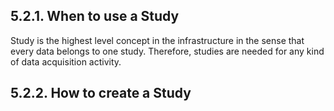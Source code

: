 ## 5.2.1. When to use a Study

Study is the highest level concept in the infrastructure in the sense that every data belongs to one study. Therefore, studies are needed for any kind of data acquisition activity.

## 5.2.2. How to create a Study
